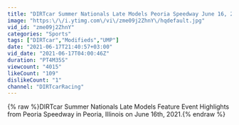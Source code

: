 ```yaml
---
title: "DIRTcar Summer Nationals Late Models Peoria Speedway June 16, 2021 | HIGHLIGHTS"
image: "https:\/\/i.ytimg.com\/vi\/zme09j2ZhnY\/hqdefault.jpg"
vid_id: "zme09j2ZhnY"
categories: "Sports"
tags: ["DIRTcar","Modifieds","UMP"]
date: "2021-06-17T21:40:57+03:00"
vid_date: "2021-06-17T04:00:46Z"
duration: "PT4M35S"
viewcount: "4015"
likeCount: "109"
dislikeCount: "1"
channel: "DIRTcarRacing"
---
```

{% raw %}DIRTcar Summer Nationals Late Models Feature Event Highlights from Peoria Speedway in Peoria, Illinois on June 16th, 2021.{% endraw %}
